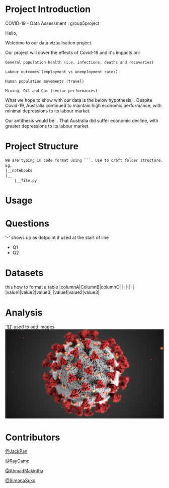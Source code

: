 # Project Introduction
 COVID-19 - Data Assessment : group5project
 
Hello, 

Welcome to our data vizualisation project. 

Our project will cover the effects of Covid-19 and it's impacts on: 

```
General population health (i.e. infections, deaths and recoveries)
```

```
Labour outcomes (employment vs unemployment rates) 
```

```
Human population movements (travel)
```

```
Mining, Oil and Gas (sector performances)
```


What we hope to show with our data is the below hypothesis: 
. Despite Covid-19, Australia continued to maintain high economic performance, with minimal depressions to its labour market.

Our antithesis would be: 
. That Australia did suffer economic decline, with greater depressions to its labour market. 


# Project Structure
```
We are typing in code format using ```. Use to craft folder structure. Eg.
|__notebooks
|__
    |__file.py
```
# Usage

# Questions
'-' shows up as dotpoint if used at the start of line
- Q1
- Q2
# Datasets
this how to format a table
|columnA|ColumnB|columnC|
|-|-|-|
|value1|value2|value3|
|value1|value2|value3|


# Analysis
'![]' used to add images
![Corona Image](Resources/covid_image.png)
# Contributors
[@JackPan](https://www.github.com/jackxinpan)

[@RayCamo](https://github.com/rfcamo)

[@AhmadMakintha](https://github.com/makintha)

[@SimonaSuko](https://github.com/simonasuko)
